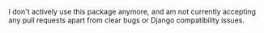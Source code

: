 I don't actively use this package anymore, and am not currently accepting any pull requests apart from clear bugs or Django compatibility issues.
